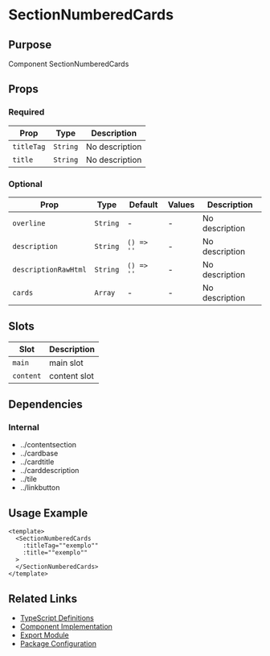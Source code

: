 # SectionNumberedCards

## Purpose

Component SectionNumberedCards

## Props

### Required

| Prop       | Type     | Description    |
| ---------- | -------- | -------------- |
| `titleTag` | `String` | No description |
| `title`    | `String` | No description |

### Optional

| Prop                 | Type     | Default    | Values | Description    |
| -------------------- | -------- | ---------- | ------ | -------------- |
| `overline`           | `String` | -          | -      | No description |
| `description`        | `String` | `() => ''` | -      | No description |
| `descriptionRawHtml` | `String` | `() => ''` | -      | No description |
| `cards`              | `Array`  | -          | -      | No description |

## Slots

| Slot      | Description  |
| --------- | ------------ |
| `main`    | main slot    |
| `content` | content slot |

## Dependencies

### Internal

- ../contentsection
- ../cardbase
- ../cardtitle
- ../carddescription
- ../tile
- ../linkbutton

## Usage Example

```vue
<template>
  <SectionNumberedCards
    :titleTag=""exemplo""
    :title=""exemplo""
  >
  </SectionNumberedCards>
</template>
```

## Related Links

- [TypeScript Definitions](./SectionNumberedCards.d.ts)
- [Component Implementation](./SectionNumberedCards.vue)
- [Export Module](./sectionnumberedcards.js)
- [Package Configuration](./package.json)
